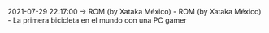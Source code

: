 2021-07-29 22:17:00 -> ROM (by Xataka México) - ROM (by Xataka México) - La primera bicicleta en el mundo con una PC gamer
